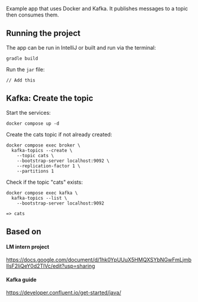 Example app that uses Docker and Kafka. It publishes messages to a topic then consumes them.

## Running the project

The app can be run in IntelliJ or built and run via the terminal:
```
gradle build
```

Run the `jar` file:
```
// Add this
```

## Kafka: Create the topic

Start the services:
```
docker compose up -d
```

Create the cats topic if not already created:
```
docker compose exec broker \
  kafka-topics --create \
    --topic cats \
    --bootstrap-server localhost:9092 \
    --replication-factor 1 \
    --partitions 1
```

Check if the topic "cats" exists:

```
docker compose exec kafka \
  kafka-topics --list \
    --bootstrap-server localhost:9092

=> cats
```

## Based on

#### LM intern project
https://docs.google.com/document/d/1hk0YpUUuX5HMQXSYbNGwFmLjmbIlsF2liQeY0d2TlVc/edit?usp=sharing

#### Kafka guide
https://developer.confluent.io/get-started/java/
